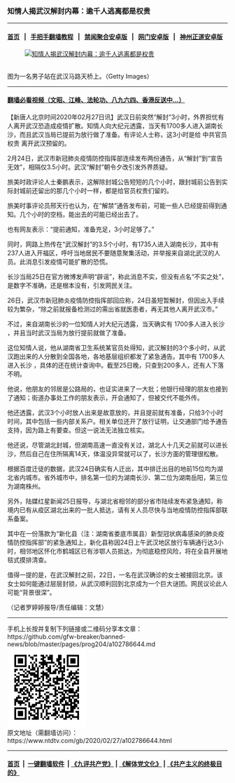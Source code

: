 ### 知情人揭武汉解封内幕：逾千人逃离都是权贵
------------------------

#### [首页](https://github.com/gfw-breaker/banned-news/blob/master/README.md) &nbsp;&nbsp;|&nbsp;&nbsp; [手把手翻墙教程](https://github.com/gfw-breaker/guides/wiki) &nbsp;&nbsp;|&nbsp;&nbsp; [禁闻聚合安卓版](https://github.com/gfw-breaker/bn-android) &nbsp;&nbsp;|&nbsp;&nbsp; [网门安卓版](https://github.com/oGate2/oGate) &nbsp;&nbsp;|&nbsp;&nbsp; [神州正道安卓版](https://github.com/SzzdOgate/update) 



<div><div class="featured_image">
 <a href="https://i.ntdtv.com/assets/uploads/2020/02/GettyImages-1196692531.jpg" target="_blank">
  <figure>
   <img alt="知情人揭武汉解封内幕：逾千人逃离都是权贵" src="https://i.ntdtv.com/assets/uploads/2020/02/GettyImages-1196692531-800x450.jpg"/>
  </figure><br/>
 </a>
 <span class="caption">
  图为一名男子站在武汉马路天桥上。（Getty Images）
 </span>
</div>
</div><hr/>

#### [翻墙必看视频（文昭、江峰、法轮功、八九六四、香港反送中...）](https://github.com/gfw-breaker/banned-news/blob/master/pages/link3.md)

<div><div class="post_content" itemprop="articleBody">
 <p>
  【新唐人北京时间2020年02月27日讯】武汉日前突然“解封”3小时，外界担忧有人离开武汉恐造成疫情扩散。知情人向大纪元透露，当天有1700多人进入湖南长沙，而且武汉当局已提前为放行做了准备。有评论人士称，这3小时是给
  <ok href="https://www.ntdtv.com/gb/中共官员权贵.htm">
   中共官员权贵
  </ok>
  离开武汉预留的。
 </p>
 <p>
  2月24日，武汉市新冠肺炎疫情防控指挥部连续发布两份通告，从“解封”到“宣告无效”，相隔仅3.5小时。武汉“解封”朝令夕改引发外界质疑。
 </p>
 <p>
  旅美时政评论人士秦鹏表示，这解除封城公告短短的几个小时，跟封城前公告到实际封城前还留出的那几个小时一样，都是给官员权贵们留的。
 </p>
 <p>
  旅美时事评论员邢天行也认为，在“解禁”通告发布前，可能一些人已经提前得到通知。几个小时的空档，能出去的可能已经出去了。
 </p>
 <p>
  也有网友表示：“提前通知，准备充足，3小时足够了。”
 </p>
 <p>
  同时，网路上热传在“武汉解封”的3.5个小时，有1735人进入湖南长沙，其中有237人进入开福区，呼吁当地居民不要随意聚集活动，并举报来自湖北武汉的人员。此消息引发疫情可能扩散的恐慌。
 </p>
 <p>
  长沙当局25日在官方微博发声明“辟谣”，称此消息不实，但没有点名“不实之处”，是数字不准确，还是根本没有，引发网民关注。
 </p>
 <p>
  26日，武汉市新冠肺炎疫情防控指挥部回应称，24日虽短暂解封，但因出入手续较为繁杂，“除之前就报备检测过的需出省就医患者，再无其他人离开武汉市。”
 </p>
 <p>
  不过，来自湖南长沙的一位知情人对大纪元透露，当天确实有
  <ok href="https://www.ntdtv.com/gb/1700多人进入长沙.htm">
   1700多人进入长沙
  </ok>
  ，并且当时武汉当局为放行提前就做了准备。
 </p>
 <p>
  这位知情人说，他从湖南省卫生系统某官员处得知，武汉解封的3个多小时，从武汉跑出来的人分散到全国各地，各地基层组织都发了紧急通告。其中有
  <ok href="https://www.ntdtv.com/gb/1700多人进入长沙.htm">
   1700多人进入长沙
  </ok>
  ，具体的还在统计查询中。截至25日晚，只查到200多人，还有人下落不明。
 </p>
 <p>
  他说，他朋友的邻居是公路局的，也证实进来了一大批；他银行经理的朋友也接到了通知；街道办事处工作的朋友表示，开会通知了，但被交代不能外传。
 </p>
 <p>
  他还透露，武汉3个小时放人出来是故意放的，并且提前就有准备，只给3个小时时间，其中包括一些内部关系户。相关单位还开了放行证明，让交通部门给予通告支持，因为路上有要查。但这一说法无法独立核实。
 </p>
 <p>
  他还说，尽管湖北封城，但湖南高速一直没有关过，湖北人十几天之前就可以进长沙，然后自己在住所隔离14天，体温没异常就可以了，长沙方面的管理很松散。
 </p>
 <p>
  根据百度迁徒的数据，武汉24日确实有人迁出，其中排迁出目的地前15位均为湖北省内城市。省外城市中，排名第一位的为湖南长沙、第二位为湖南岳阳，第三位为湖南株州。
 </p>
 <p>
  另外，陆媒红星新闻25日报导，与湖北省相邻的部分省市陆续发布紧急通知，称境内已有从疫区湖北出来的一批人抵达，请有关人员尽快与当地疫情防控指挥部联系备案。
 </p>
 <p>
  其中在一份落款为“新化县（注：湖南省娄底市属县）新型冠状病毒感染的肺炎疫情防控指挥部”的紧急通知上，新化县称因24日上午武汉地区放行车辆通行达3小时，相邻地区怀化市鹤城区已有涉鄂人员抵达，为彻底稳控风险，将在全县开展地毯式摸排清查。
 </p>
 <p>
  值得一提的是，在武汉解封之前，22日，一名在武汉确诊的女士被接回北京。该女士如何能通过层层封锁，从武汉顺利回到北京成为一个巨大谜团。网民议论此人可能“背景很深”。
 </p>
 <p>
  （记者罗婷婷报导/责任编辑：文慧）
 </p>
 <div class="single_ad">
 </div>
</div>
</div>
<hr/>
手机上长按并复制下列链接或二维码分享本文章：<br/>
https://github.com/gfw-breaker/banned-news/blob/master/pages/prog204/a102786644.md <br/>
<a href='https://github.com/gfw-breaker/banned-news/blob/master/pages/prog204/a102786644.md'><img src='https://github.com/gfw-breaker/banned-news/blob/master/pages/prog204/a102786644.md.png'/></a> <br/>
原文地址（需翻墙访问）：https://www.ntdtv.com/gb/2020/02/27/a102786644.html


------------------------
#### [首页](https://github.com/gfw-breaker/banned-news/blob/master/README.md) &nbsp;|&nbsp; [一键翻墙软件](https://github.com/gfw-breaker/nogfw/blob/master/README.md) &nbsp;| [《九评共产党》](https://github.com/gfw-breaker/9ping.md/blob/master/README.md#九评之一评共产党是什么) | [《解体党文化》](https://github.com/gfw-breaker/jtdwh.md/blob/master/README.md) | [《共产主义的终极目的》](https://github.com/gfw-breaker/gczydzjmd.md/blob/master/README.md)


<img src='http://gfw-breaker.win/banned-news/pages/prog204/a102786644.md' width='0px' height='0px'/>